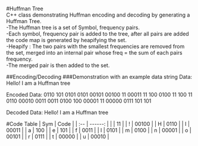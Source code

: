 #Huffman Tree <br>
	C++ class demonstrating Huffman encoding and decoding by generating a Huffman Tree.<br>
	-The Huffman tree is a set of Symbol, frequency pairs. <br>
	-Each symbol, frequency pair is added to the tree, 
	after all pairs are added the code map is generated by heapifying the set.<br>
	-Heapify : The two pairs with the smallest frequencies are removed from the set, merged into an
	internal pair whose freq = the sum of each pairs frequency.<br> 
	-The merged pair is then added to the set.

##Encoding/Decoding
###Demonstration with an example data string
Data:
Hello! I am a Huffman tree

Encoded Data:
0110 101 0101 0101 00101 00100 11 00011 11 100 0100 11 100 11 0110 00010 0011 0011 0100 100 00001 11 00000 0111 101 101 

Decoded Data:
Hello! I am a Huffman tree

#Code Table
| Sym | Code |
| :-- | ------: |
|   |     11 |
| ! |  00100 |
| H |   0110 |
| I |  00011 |
| a |    100 |
| e |    101 |
| f |   0011 |
| l |   0101 |
| m |   0100 |
| n |  00001 |
| o |  00101 |
| r |   0111 |
| t |  00000 |
| u |  00010 |



